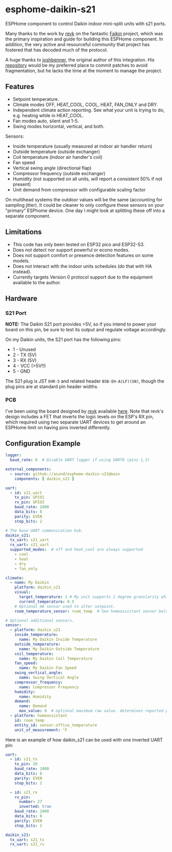 # esphome-daikin-s21

ESPHome component to control Daikin indoor mini-split units with s21 ports.

Many thanks to the work by [revk][1] on the fantastic [Faikin][2] project, which
was the primary inspiration and guide for building this ESPHome component. In 
addition, the very active and resourceful community that project has fostered
that has decoded much of the protocol.

A huge thanks to [joshbenner][4], the original author of this integration. His
[repository][5] would be my preferred place to commit patches to avoid
fragmentation, but he lacks the time at the moment to manage the project.

## Features

- Setpoint temperature.
- Climate modes OFF, HEAT_COOL, COOL, HEAT, FAN_ONLY and DRY.
- Independent climate action reporting. See what your unit is trying to do, e.g. heating while in HEAT_COOL.
- Fan modes auto, silent and 1-5.
- Swing modes horizontal, vertical, and both.

Sensors:
* Inside temperature (usually measured at indoor air handler return)
* Outside temperature (outside exchanger)
* Coil temperature (indoor air handler's coil)
* Fan speed
* Vertical swing angle (directional flap)
* Compressor frequency (outside exchanger)
* Humidity (not supported on all units, will report a consistent 50% if not present)
* Unit demand from compressor with configurable scaling factor

On multihead systems the outdoor values will be the same (accounting for sampling jitter). It
could be cleaner to only configure these sensors on your "primary" ESPhome device. One day
I might look at splitting these off into a separate component.

## Limitations

* This code has only been tested on ESP32 pico and ESP32-S3.
* Does not detect nor support powerful or econo modes.
* Does not support comfort or presence detection features on some models.
* Does not interact with the indoor units schedules (do that with HA instead).
* Currently targets Version 0 protocol support due to the equipment available to the author.

## Hardware

### S21 Port

**NOTE:** The Daikin S21 port provides >5V, so if you intend to power your
board on this pin, be sure to test its output and regulate voltage accordingly.

On my Daikin units, the S21 port has the following pins:

* 1 - Unused
* 2 - TX (5V)
* 3 - RX (5V)
* 4 - VCC (>5V!!)
* 5 - GND

The S21 plug is JST `EHR-5` and related header `B5B-EH-A(LF)(SN)`, though the
plug pins are at standard pin header widths.

### PCB

I've been using the board designed by [revk][1] available [here][3]. Note that
revk's design includes a FET that inverts the logic levels on the ESP's RX pin,
which required using two separate UART devices to get around an ESPHome limit
on having pins inverted differently.

[1]: https://github.com/revk
[2]: https://github.com/revk/ESP32-Faikin
[3]: https://github.com/revk/ESP32-Faikin/tree/main/PCB/Faikin
[4]: https://github.com/joshbenner
[5]: https://github.com/joshbenner/esphome-daikin-s21

## Configuration Example

```yaml
logger:
  baud_rate: 0  # Disable UART logger if using UART0 (pins 1,3)

external_components:
  - source: github://asund/esphome-daikin-s21@main
    components: [ daikin_s21 ]

uart:
  - id: s21_uart
    tx_pin: GPIO1
    rx_pin: GPIO3
    baud_rate: 2400
    data_bits: 8
    parity: EVEN
    stop_bits: 2

# The base UART communication hub.
daikin_s21:
  tx_uart: s21_uart
  rx_uart: s21_uart
  supported_modes:  # off and heat_cool are always supported
    - cool
    - heat
    - dry
    - fan_only

climate:
  - name: My Daikin
    platform: daikin_s21
    visual:
      target_temperature: 1 # My unit supports 1 degree granularity while the protocol supports 0.5
      current_temperature: 0.5
    # Optional HA sensor used to alter setpoint.
    room_temperature_sensor: room_temp  # See homeassistant sensor below

# Optional additional sensors.
sensor:
  - platform: daikin_s21
    inside_temperature:
      name: My Daikin Inside Temperature
    outside_temperature:
      name: My Daikin Outside Temperature
    coil_temperature:
      name: My Daikin Coil Temperature
    fan_speed:
      name: My Daikin Fan Speed
    swing_vertical_angle:
      name: Swing Vertical Angle
    compressor_frequency:
      name: Compressor Frequency
    humidity:
      name: Humidity
    demand:
      name: Demand
      max_value: 9  # optional maximum raw value. determines reported percentage.
  - platform: homeassistant
    id: room_temp
    entity_id: sensor.office_temperature
    unit_of_measurement: °F
```

Here is an example of how daikin_s21 can be used with one inverted UART pin:

```yaml
uart:
  - id: s21_tx
    tx_pin: 26
    baud_rate: 2400
    data_bits: 8
    parity: EVEN
    stop_bits: 2

  - id: s21_rx
    rx_pin:
      number: 27
      inverted: true
    baud_rate: 2400
    data_bits: 8
    parity: EVEN
    stop_bits: 2

daikin_s21:
  tx_uart: s21_tx
  rx_uart: s21_rx
```
